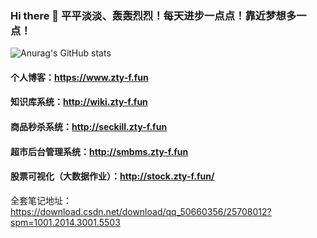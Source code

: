 ### Hi there 👋  平平淡淡、轰轰烈烈！每天进步一点点！靠近梦想多一点！

<!--
**zty-f/zty-f** is a ✨ _special_ ✨ repository because its `README.md` (this file) appears on your GitHub profile.

Here are some ideas to get you started:

- 🔭 I’m currently working on ...
- 🌱 I’m currently learning ...
- 👯 I’m looking to collaborate on ...
- 🤔 I’m looking for help with ...
- 💬 Ask me about ...
- 📫 How to reach me: ...
- 😄 Pronouns: ...
- ⚡ Fun fact: ...
-->
![Anurag's GitHub stats](https://github-readme-stats.vercel.app/api?username=zty-f&show_icons=true&theme=radical)
#### 个人博客：https://www.zty-f.fun

#### 知识库系统：http://wiki.zty-f.fun

#### 商品秒杀系统：http://seckill.zty-f.fun

#### 超市后台管理系统：http://smbms.zty-f.fun

#### 股票可视化（大数据作业）：http://stock.zty-f.fun/
 
全套笔记地址：https://download.csdn.net/download/qq_50660356/25708012?spm=1001.2014.3001.5503
